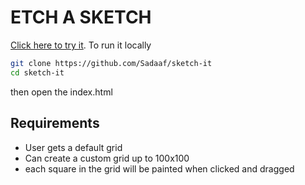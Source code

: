 # ETCH A SKETCH

[Click here to try it](https://sadaaf.github.io/sketch-it/). To run it locally

```bash
git clone https://github.com/Sadaaf/sketch-it
cd sketch-it
```

then open the index.html

## Requirements

- User gets a default grid
- Can create a custom grid up to 100x100
- each square in the grid will be painted when clicked and dragged
